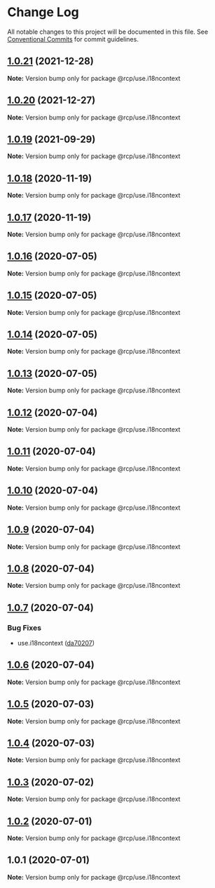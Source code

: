 # Change Log

All notable changes to this project will be documented in this file.
See [Conventional Commits](https://conventionalcommits.org) for commit guidelines.

<a name="1.0.21"></a>

## [1.0.21](https://github.com/imcuttle/rcp/compare/@rcp/use.i18ncontext@1.0.20...@rcp/use.i18ncontext@1.0.21) (2021-12-28)

**Note:** Version bump only for package @rcp/use.i18ncontext

<a name="1.0.20"></a>

## [1.0.20](https://github.com/imcuttle/rcp/compare/@rcp/use.i18ncontext@1.0.19...@rcp/use.i18ncontext@1.0.20) (2021-12-27)

**Note:** Version bump only for package @rcp/use.i18ncontext

<a name="1.0.19"></a>

## [1.0.19](https://github.com/imcuttle/rcp/compare/@rcp/use.i18ncontext@1.0.18...@rcp/use.i18ncontext@1.0.19) (2021-09-29)

**Note:** Version bump only for package @rcp/use.i18ncontext

<a name="1.0.18"></a>

## [1.0.18](https://github.com/imcuttle/rcp/compare/@rcp/use.i18ncontext@1.0.17...@rcp/use.i18ncontext@1.0.18) (2020-11-19)

**Note:** Version bump only for package @rcp/use.i18ncontext

<a name="1.0.17"></a>

## [1.0.17](https://github.com/imcuttle/rcp/compare/@rcp/use.i18ncontext@1.0.16...@rcp/use.i18ncontext@1.0.17) (2020-11-19)

**Note:** Version bump only for package @rcp/use.i18ncontext

<a name="1.0.16"></a>

## [1.0.16](https://github.com/imcuttle/rcp/compare/@rcp/use.i18ncontext@1.0.15...@rcp/use.i18ncontext@1.0.16) (2020-07-05)

**Note:** Version bump only for package @rcp/use.i18ncontext

<a name="1.0.15"></a>

## [1.0.15](https://github.com/imcuttle/rcp/compare/@rcp/use.i18ncontext@1.0.14...@rcp/use.i18ncontext@1.0.15) (2020-07-05)

**Note:** Version bump only for package @rcp/use.i18ncontext

<a name="1.0.14"></a>

## [1.0.14](https://github.com/imcuttle/rcp/compare/@rcp/use.i18ncontext@1.0.13...@rcp/use.i18ncontext@1.0.14) (2020-07-05)

**Note:** Version bump only for package @rcp/use.i18ncontext

<a name="1.0.13"></a>

## [1.0.13](https://github.com/imcuttle/rcp/compare/@rcp/use.i18ncontext@1.0.12...@rcp/use.i18ncontext@1.0.13) (2020-07-05)

**Note:** Version bump only for package @rcp/use.i18ncontext

<a name="1.0.12"></a>

## [1.0.12](https://github.com/imcuttle/rcp/compare/@rcp/use.i18ncontext@1.0.11...@rcp/use.i18ncontext@1.0.12) (2020-07-04)

**Note:** Version bump only for package @rcp/use.i18ncontext

<a name="1.0.11"></a>

## [1.0.11](https://github.com/imcuttle/rcp/compare/@rcp/use.i18ncontext@1.0.10...@rcp/use.i18ncontext@1.0.11) (2020-07-04)

**Note:** Version bump only for package @rcp/use.i18ncontext

<a name="1.0.10"></a>

## [1.0.10](https://github.com/imcuttle/rcp/compare/@rcp/use.i18ncontext@1.0.9...@rcp/use.i18ncontext@1.0.10) (2020-07-04)

**Note:** Version bump only for package @rcp/use.i18ncontext

<a name="1.0.9"></a>

## [1.0.9](https://github.com/imcuttle/rcp/compare/@rcp/use.i18ncontext@1.0.8...@rcp/use.i18ncontext@1.0.9) (2020-07-04)

**Note:** Version bump only for package @rcp/use.i18ncontext

<a name="1.0.8"></a>

## [1.0.8](https://github.com/imcuttle/rcp/compare/@rcp/use.i18ncontext@1.0.7...@rcp/use.i18ncontext@1.0.8) (2020-07-04)

**Note:** Version bump only for package @rcp/use.i18ncontext

<a name="1.0.7"></a>

## [1.0.7](https://github.com/imcuttle/rcp/compare/@rcp/use.i18ncontext@1.0.6...@rcp/use.i18ncontext@1.0.7) (2020-07-04)

### Bug Fixes

- use.i18ncontext ([da70207](https://github.com/imcuttle/rcp/commit/da70207))

<a name="1.0.6"></a>

## [1.0.6](https://github.com/imcuttle/rcp/compare/@rcp/use.i18ncontext@1.0.5...@rcp/use.i18ncontext@1.0.6) (2020-07-04)

**Note:** Version bump only for package @rcp/use.i18ncontext

<a name="1.0.5"></a>

## [1.0.5](https://github.com/imcuttle/rcp/compare/@rcp/use.i18ncontext@1.0.4...@rcp/use.i18ncontext@1.0.5) (2020-07-03)

**Note:** Version bump only for package @rcp/use.i18ncontext

<a name="1.0.4"></a>

## [1.0.4](https://github.com/imcuttle/rcp/compare/@rcp/use.i18ncontext@1.0.3...@rcp/use.i18ncontext@1.0.4) (2020-07-03)

**Note:** Version bump only for package @rcp/use.i18ncontext

<a name="1.0.3"></a>

## [1.0.3](https://github.com/imcuttle/rcp/compare/@rcp/use.i18ncontext@1.0.2...@rcp/use.i18ncontext@1.0.3) (2020-07-02)

**Note:** Version bump only for package @rcp/use.i18ncontext

<a name="1.0.2"></a>

## [1.0.2](https://github.com/imcuttle/rcp/compare/@rcp/use.i18ncontext@1.0.1...@rcp/use.i18ncontext@1.0.2) (2020-07-01)

**Note:** Version bump only for package @rcp/use.i18ncontext

<a name="1.0.1"></a>

## 1.0.1 (2020-07-01)

**Note:** Version bump only for package @rcp/use.i18ncontext
